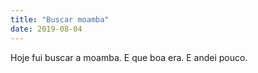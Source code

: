 ```yaml
---
title: "Buscar moamba"
date: 2019-08-04
---
```


Hoje fui buscar a moamba. E que boa era. E andei pouco.
